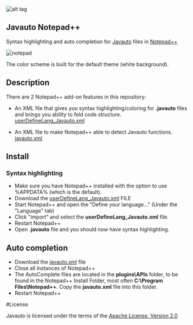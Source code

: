 ![alt tag](https://cloud.githubusercontent.com/assets/3797402/12898899/c04d2f5c-ce8d-11e5-96ad-0d35c37a9f9a.png)

## Javauto Notepad++ 

Syntax highlighting and auto completion for [Javauto](http://javauto.github.io/) files in [Notepad++](https://notepad-plus-plus.org/) 

![notepad](http://htejera.ukelelestudio.com/adbutil/images/notepad.png)

The color scheme is built for the default theme (white background).

## Description

There are 2 Notepad++ add-on features in this repository:

* An XML file that gives you syntax highlighting/coloring for **.javauto** files and brings you ability to fold code structure. [userDefineLang_Javauto.xml](https://github.com/Javauto/javautoNotepad-plusplus/blob/master/userDefineLang_Javauto.xml)

* An XML file to make Notepad++ able to detect Javauto functions. [javauto.xml](https://github.com/Javauto/javautoNotepad-plusplus/blob/master/javauto.xml) 


## Install

### Syntax highlighting
* Make sure you have Notepad++ installed with the option to use %APPDATA% (which is the default).
* Download the [userDefineLang_Javauto.xml](https://github.com/Javauto/javautoNotepad-plusplus/blob/master/userDefineLang_Javauto.xml) FILE
* Start Notepad++ and open the "Define your language..." (Under the "Language" tab)
* Click "import" and select the **userDefineLang_Javauto.xml** file.
* Restart Notepad++
* Open **.javauto** file and you should now have syntax highlighting.

## Auto completion 
* Download the [javauto.xml](https://github.com/Javauto/javautoNotepad-plusplus/blob/master/javauto.xml)  file
* Close all instances of Notepad++
* The AutoComplete files are located in the **plugins\APIs** folder, to be found in the Notepad++ Install Folder, most often **C:\Program Files\Notepad++**. Copy the **javauto.xml** file into this folder.
* Restart Notepad++
   

#License

Javauto is licensed under the terms of the [Apache License, Version 2.0](http://www.apache.org/licenses/LICENSE-2.0.html)


 

